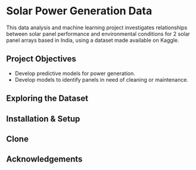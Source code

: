 # Solar Power Generation Data

This data analysis and machine learning project investigates relationships between solar panel performance and environmental conditions for 2 solar panel arrays based in India, using a dataset made available on Kaggle.

Project Objectives
---

- Develop predictive models for power generation.
- Develop models to identify panels in need of cleaning or maintenance.

Exploring the Dataset
---

Installation & Setup
---

Clone
---

Acknowledgements
---
